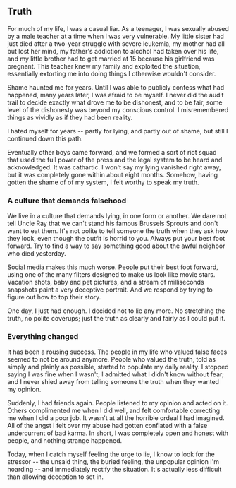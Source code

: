 ## Truth

For much of my life, I was a casual liar. As a teenager, I was sexually abused by a male teacher at a time when I was very vulnerable. My little sister had just died after a two-year struggle with severe leukemia, my mother had all but lost her mind, my father's addiction to alcohol had taken over his life, and my little brother had to get married at 15 because his girlfriend was pregnant.  This teacher knew my family and exploited the situation, essentially extorting me into doing things I otherwise wouldn't consider.

Shame haunted me for years. Until I was able to publicly confess what had happened, many years later, I was afraid to be myself. I never did the audit trail to decide exactly what drove me to be dishonest, and to be fair, some level of the dishonesty was beyond my conscious control. I misremembered things as vividly as if they had been reality. 

I hated myself for years -- partly for lying, and partly out of shame, but still I continued down this path.

Eventually other boys came forward, and we formed a sort of riot squad that used the full power of the press and the legal system to be heard and acknowledged. It was cathartic. I won't say my lying vanished right away, but it was completely gone within about eight months. Somehow, having gotten the shame of of my system, I felt worthy to speak my truth.

### A culture that demands falsehood

We live in a culture that demands lying, in one form or another. We dare not tell Uncle Ray that we can't stand his famous Brussels Sprouts and don't want to eat them. It's not polite to tell someone the truth when they ask how they look, even though the outfit is horrid to you.  Always put your best foot forward. Try to find a way to say something good about the awful neighbor who died yesterday.

Social media makes this much worse. People put their best foot forward, using one of the many filters designed to make us look like movie stars. Vacation shots, baby and pet pictures, and a stream of milliseconds snapshots paint a very deceptive portrait. And we respond by trying to figure out how to top their story. 

One day, I just had enough. I decided not to lie any more. No stretching the truth, no polite coverups; just the truth as clearly and fairly as I could put it. 

### Everything changed

It has been a rousing success. The people in my life who valued false faces seemed to not be around anymore. People who valued the truth, told as simply and plainly as possible, started to populate my daily reality. I stopped saying I was fine when I wasn't; I admitted what I didn't know without fear; and I never shied away from telling someone the truth when they wanted my opinion.

Suddenly, I had friends again. People listened to my opinion and acted on it. Others complimented me when I did well, and felt comfortable correcting me when I did a poor job. It wasn't at all the horrible ordeal I had imagined. All of the angst I felt over my abuse had gotten conflated with a false undercurrent of bad karma. In short, I was completely open and honest with people, and nothing strange happened. 

Today, when I catch myself feeling the urge to lie, I know to look for the stressor -- the unsaid thing, the buried feeling, the unpopular opinion I'm hoarding -- and immediately rectify the situation. It's actually less difficult than allowing deception to set in.